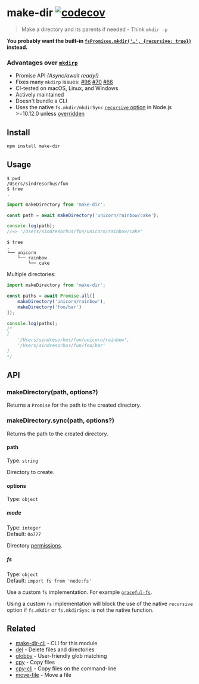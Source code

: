 # make-dir [![codecov](https://codecov.io/gh/sindresorhus/make-dir/branch/main/graph/badge.svg)](https://codecov.io/gh/sindresorhus/make-dir)

> Make a directory and its parents if needed - Think `mkdir -p`

**You probably want the built-in [`fsPromises.mkdir('…', {recursive: true})`](https://nodejs.org/api/fs.html#fspromisesmkdirpath-options) instead.**

### Advantages over [`mkdirp`](https://github.com/substack/node-mkdirp)

- Promise API *(Async/await ready!)*
- Fixes many `mkdirp` issues: [#96](https://github.com/substack/node-mkdirp/pull/96) [#70](https://github.com/substack/node-mkdirp/issues/70) [#66](https://github.com/substack/node-mkdirp/issues/66)
- CI-tested on macOS, Linux, and Windows
- Actively maintained
- Doesn't bundle a CLI
- Uses the native `fs.mkdir/mkdirSync` [`recursive` option](https://nodejs.org/dist/latest/docs/api/fs.html#fs_fs_mkdir_path_options_callback) in Node.js >=10.12.0 unless [overridden](#fs)

## Install

```sh
npm install make-dir
```

## Usage

```
$ pwd
/Users/sindresorhus/fun
$ tree
.
```

```js
import makeDirectory from 'make-dir';

const path = await makeDirectory('unicorn/rainbow/cake');

console.log(path);
//=> '/Users/sindresorhus/fun/unicorn/rainbow/cake'
```

```
$ tree
.
└── unicorn
    └── rainbow
        └── cake
```

Multiple directories:

```js
import makeDirectory from 'make-dir';

const paths = await Promise.all([
	makeDirectory('unicorn/rainbow'),
	makeDirectory('foo/bar')
]);

console.log(paths);
/*
[
	'/Users/sindresorhus/fun/unicorn/rainbow',
	'/Users/sindresorhus/fun/foo/bar'
]
*/
```

## API

### makeDirectory(path, options?)

Returns a `Promise` for the path to the created directory.

### makeDirectory.sync(path, options?)

Returns the path to the created directory.

#### path

Type: `string`

Directory to create.

#### options

Type: `object`

##### mode

Type: `integer`\
Default: `0o777`

Directory [permissions](https://x-team.com/blog/file-system-permissions-umask-node-js/).

##### fs

Type: `object`\
Default: `import fs from 'node:fs'`

Use a custom `fs` implementation. For example [`graceful-fs`](https://github.com/isaacs/node-graceful-fs).

Using a custom `fs` implementation will block the use of the native `recursive` option if `fs.mkdir` or `fs.mkdirSync` is not the native function.

## Related

- [make-dir-cli](https://github.com/sindresorhus/make-dir-cli) - CLI for this module
- [del](https://github.com/sindresorhus/del) - Delete files and directories
- [globby](https://github.com/sindresorhus/globby) - User-friendly glob matching
- [cpy](https://github.com/sindresorhus/cpy) - Copy files
- [cpy-cli](https://github.com/sindresorhus/cpy-cli) - Copy files on the command-line
- [move-file](https://github.com/sindresorhus/move-file) - Move a file
